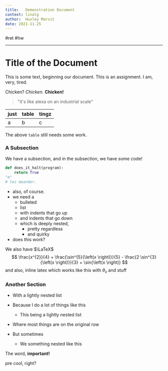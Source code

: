 ```yaml
---
title:   Demonstration Document
context: linalg
author:  Huxley Marvit
date: 2021-11-25
---
```


#ret #hw 

***

# Title of the Document

This is some text, beginning our document. This is an assignment. I am, very, tired.

Chicken? *Chicken.* **Chicken!**

> "it's like alexa on an industrial scale"



| just | table | tingz |
| ---- | ----- | ----- |
| a    | b     | c     |

The above `table` still needs some work.


### A Subsection

We have a subsection, and in the subsection, we have some code!

```py
def does_it_halt(program):
	return True
"m"
# les meander.
```


- also, of course.
- we need a
    - bulleted
    - list
	- with indents that go up
    - and indents that go down
	- which is deeply nested,
	    - pretty regardless
		- and quirky
- does this work?


We also have $\LaTeX$
$$
\frac{x^{2}}{4} + \frac{\sin^{5}{\left(x \right)}}{5} - \frac{2 \sin^{3}{\left(x \right)}}{3} + \sin{\left(x \right)}
$$
and also, $\textrm{inline latex which works like this with}\ \theta_x$ and stuff


### Another Section

- With a lightly nested list
- Because I do a lot of things like this
	- This being a lightly nested list
	
- Where most things are on the original row
- But sometimes
	- We something nested like this

The word, **important!**

pre cool, right?
